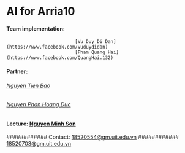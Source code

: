 # AI for Arria10
  #### Team implementation:
                             [Vu Duy Di Dan](https://www.facebook.com/vuduydidan)
                             [Pham Quang Hai](https://www.facebook.com/QuangHai.132)
  #### Partner:              
  ######                         [Nguyen Tien Bao](https://www.facebook.com/nguyentienbao8102) 
  ######                         [Nguyen Phan Hoang Duc](https://www.facebook.com/caphedenthomngon)
  #### Lecture:              [Nguyen Minh Son](https://www.facebook.com/sonhardware)
  ############                                                   Contact: 18520554@gm.uit.edu.vn
  ############                                                            18520703@gm.uit.edu.vn
